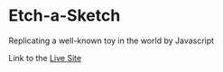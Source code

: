 # Etch-a-Sketch
Replicating a well-known toy in the world by Javascript

Link to the [Live Site](https://jackywooks.github.io/Etch-a-Sketch/)
